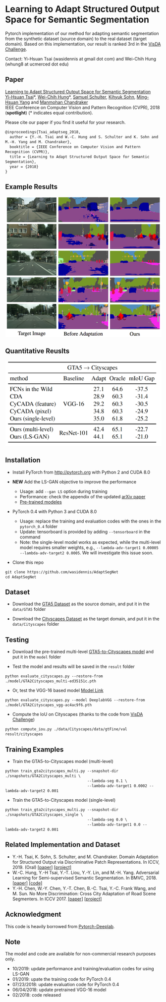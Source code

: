 # Learning to Adapt Structured Output Space for Semantic Segmentation

Pytorch implementation of our method for adapting semantic segmentation from the synthetic dataset (source domain) to the real dataset (target domain). Based on this implementation, our result is ranked 3rd in the [VisDA Challenge](http://ai.bu.edu/visda-2017/).

Contact: Yi-Hsuan Tsai (wasidennis at gmail dot com) and Wei-Chih Hung (whung8 at ucmerced dot edu)

## Paper
[Learning to Adapt Structured Output Space for Semantic Segmentation](https://arxiv.org/abs/1802.10349) <br />
[Yi-Hsuan Tsai](https://sites.google.com/site/yihsuantsai/home)\*, [Wei-Chih Hung](https://hfslyc.github.io/)\*, [Samuel Schulter](https://samschulter.github.io/), [Kihyuk Sohn](https://sites.google.com/site/kihyuksml/), [Ming-Hsuan Yang](http://faculty.ucmerced.edu/mhyang/index.html) and [Manmohan Chandraker](http://cseweb.ucsd.edu/~mkchandraker/) <br />
IEEE Conference on Computer Vision and Pattern Recognition (CVPR), 2018 (**spotlight**) (\* indicates equal contribution).

Please cite our paper if you find it useful for your research.

```
@inproceedings{Tsai_adaptseg_2018,
  author = {Y.-H. Tsai and W.-C. Hung and S. Schulter and K. Sohn and M.-H. Yang and M. Chandraker},
  booktitle = {IEEE Conference on Computer Vision and Pattern Recognition (CVPR)},
  title = {Learning to Adapt Structured Output Space for Semantic Segmentation},
  year = {2018}
}
```

## Example Results

![](figure/result_git.png)

## Quantitative Reuslts

![](figure/iou_comparison_v2.png)

## Installation
* Install PyTorch from http://pytorch.org with Python 2 and CUDA 8.0

* **NEW** Add the LS-GAN objective to improve the performance
  - Usage: add `--gan LS` option during training
  - Performance: check the appendix of the updated [arXiv paper](https://arxiv.org/abs/1802.10349)
  - [Pre-trained modeles](https://www.dropbox.com/s/sif9cd6ad4s9y5d/AdaptSegNet_LSGAN_models.zip?dl=0)

* PyTorch 0.4 with Python 3 and CUDA 8.0
  - Usage: replace the training and evaluation codes with the ones in the `pytorch_0.4` folder
  - Update: tensorboard is provided by adding `--tensorboard` in the command
  - Note: the single-level model works as expected, while the multi-level model requires smaller weights, e.g., `--lambda-adv-target1 0.00005 --lambda-adv-target2 0.0005`. We will investigate this issue soon.

* Clone this repo
```
git clone https://github.com/wasidennis/AdaptSegNet
cd AdaptSegNet
```
## Dataset
* Download the [GTA5 Dataset](https://download.visinf.tu-darmstadt.de/data/from_games/) as the source domain, and put it in the `data/GTA5` folder

* Download the [Cityscapes Dataset](https://www.cityscapes-dataset.com/) as the target domain, and put it in the `data/Cityscapes` folder

## Testing
* Download the pre-trained multi-level [GTA5-to-Cityscapes model](http://vllab.ucmerced.edu/ytsai/CVPR18/GTA2Cityscapes_multi-ed35151c.pth) and put it in the `model` folder

* Test the model and results will be saved in the `result` folder

```
python evaluate_cityscapes.py --restore-from ./model/GTA2Cityscapes_multi-ed35151c.pth
```

* Or, test the VGG-16 based model [Model Link](http://vllab.ucmerced.edu/ytsai/CVPR18/GTA2Cityscapes_vgg-ac4ac9f6.pth)

```
python evaluate_cityscapes.py --model DeeplabVGG --restore-from ./model/GTA2Cityscapes_vgg-ac4ac9f6.pth
```

* Compute the IoU on Cityscapes (thanks to the code from [VisDA Challenge](http://ai.bu.edu/visda-2017/))
```
python compute_iou.py ./data/Cityscapes/data/gtFine/val result/cityscapes
```

## Training Examples
* Train the GTA5-to-Cityscapes model (multi-level)

```
python train_gta2cityscapes_multi.py --snapshot-dir ./snapshots/GTA2Cityscapes_multi \
                                     --lambda-seg 0.1 \
                                     --lambda-adv-target1 0.0002 --lambda-adv-target2 0.001
```

* Train the GTA5-to-Cityscapes model (single-level)

```
python train_gta2cityscapes_multi.py --snapshot-dir ./snapshots/GTA2Cityscapes_single \
                                     --lambda-seg 0.0 \
                                     --lambda-adv-target1 0.0 --lambda-adv-target2 0.001
```

## Related Implementation and Dataset
* Y.-H. Tsai, K. Sohn, S. Schulter, and M. Chandraker. Domain Adaptation for Structured Output via Discriminative Patch Representations. In ICCV, 2019. (Oral) [[paper]](https://arxiv.org/abs/1901.05427v3) [[project]](http://www.nec-labs.com/~mas/adapt-seg/adapt-seg.html)
* W.-C. Hung, Y.-H Tsai, Y.-T. Liou, Y.-Y. Lin, and M.-H. Yang. Adversarial Learning for Semi-supervised Semantic Segmentation. In BMVC, 2018. [[paper]](https://arxiv.org/abs/1802.07934) [[code]](https://github.com/hfslyc/AdvSemiSeg)
* Y.-H. Chen, W.-Y. Chen, Y.-T. Chen, B.-C. Tsai, Y.-C. Frank Wang, and M. Sun. No More Discrimination: Cross City Adaptation of Road Scene Segmenters. In ICCV 2017. [[paper]](https://arxiv.org/abs/1704.08509) [[project]](https://yihsinchen.github.io/segmentation_adaptation/)

## Acknowledgment
This code is heavily borrowed from [Pytorch-Deeplab](https://github.com/speedinghzl/Pytorch-Deeplab).

## Note
The model and code are available for non-commercial research purposes only.
* 10/2019: update performance and training/evaluation codes for using LS-GAN
* 01/2019: upate the training code for PyTorch 0.4
* 07/23/2018: update evaluation code for PyTorch 0.4
* 06/04/2018: update pretrained VGG-16 model 
* 02/2018: code released




